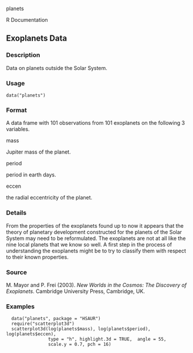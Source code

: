 planets

R Documentation

##  Exoplanets Data

### Description

Data on planets outside the Solar System.

### Usage

    data("planets")

### Format

A data frame with 101 observations from 101 exoplanets on the following 3
variables.

mass

Jupiter mass of the planet.

period

period in earth days.

eccen

the radial eccentricity of the planet.

### Details

From the properties of the exoplanets found up to now it appears that the
theory of planetary development constructed for the planets of the Solar
System may need to be reformulated. The exoplanets are not at all like the
nine local planets that we know so well. A first step in the process of
understanding the exoplanets might be to try to classify them with respect to
their known properties.

### Source

M. Mayor and P. Frei (2003). _New Worlds in the Cosmos: The Discovery of
Exoplanets_. Cambridge University Press, Cambridge, UK.

### Examples

    
    
      data("planets", package = "HSAUR")
      require("scatterplot3d")
      scatterplot3d(log(planets$mass), log(planets$period), log(planets$eccen), 
                    type = "h", highlight.3d = TRUE,  angle = 55, 
                    scale.y = 0.7, pch = 16)
    

